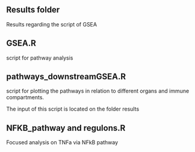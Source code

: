 ## Results folder
Results regarding the script of GSEA 

## GSEA.R 
script for pathway analysis

## pathways_downstreamGSEA.R
script for plotting the pathways in relation to different organs and immune compartments.

The input of this script is located on the folder results

## NFKB_pathway and regulons.R
Focused analysis on TNFa via NFkB pathway
